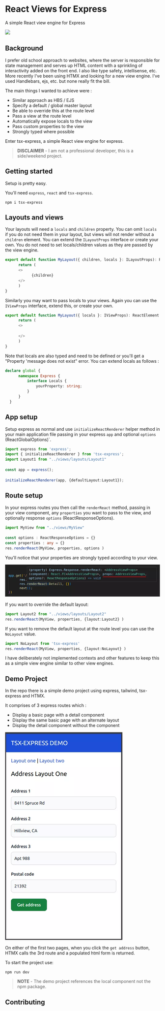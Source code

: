  

# React Views for Express

A simple React view engine for Express 

[![][version]](https://www.npmjs.com/package/tsx-express)

## Background

I prefer old school approach to websites, where the server is responsible for state management and serves up HTML content with a sprinkling of interactivity added on the front end. I also like type safety, intellisense, etc. More recently I've been using HTMX and looking for a new view engine. I've used Handlebars, ejs, etc. but none really fit the bill. 

The main things I wanted to achieve were :

- Similar approach as HBS / EJS
- Specify a default / global master layout
- Be able to override this at the route level
- Pass a view at the route level
- Automatically expose locals to the view
- Pass custom properties to the view 
- Strongly typed where possible

Enter tsx-express, a simple React view engine for express. 

> **DISCLAIMER** - I am not a professional developer, this is a side/weekend project.

## Getting started

Setup is pretty easy. 

You'll need `express`, `react` and `tsx-express`.

```console {:copy}
npm i tsx-express
```

## Layouts and views

Your layouts will need a `locals` and `children` property. You can omit `locals` if you do not need them in your layout, but views will not render without a `children` element. You can extend the `ILayoutProps` interface or create your own. You do not need to set locals/children values as they are passed by the view engine.

```typescript {:copy}
export default function MyLayout({ children, locals }: ILayoutProps): ReactElement {
      return (
      <>
            {children}
      </>
      )
}
```

Similarly you may want to pass locals to your views. Again you can use the `IViewProps` interface, extend this, or create your own.

```typescript {:copy}
export default function MyLayout({ locals }: IViewProps): ReactElement {
      return (
      <>

      </>
      )
}
```

Note that locals are also typed and need to be defined or you'll get a "Property 'message does not exist" error. You can extend locals as follows :

```typescript {:copy}
declare global {
      namespace Express {
          interface Locals {
              yourProperty: string;
          }
      }
  }
```

## App setup

Setup express as normal and use `initializeReactRenderer` helper method in your main application file passing in your express `app` and optional `options` (ReactGlobalOptions)`.

```typescript {:copy}
import express from 'express';
import { initializeReactRenderer } from 'tsx-express';
import Layout1 from "../views/layouts/Layout1"

const app = express();

initializeReactRenderer(app, {defaultLayout:Layout1});
```

## Route setup

In your express routes you then call the `renderReact` method, passing in your view component, any `properties` you want to pass to the view, and optionally response `options` (ReactResponseOptions).

```typescript {:copy}
import MyView from "../views/MyView"

const options : ReactResponseOptions = {}
const properties : any = {}
res.renderReact(MyView, properties, options )
```

 You'll notice that your properties are strongly typed according to your view.

 ![typed renderReact method](/resources/renderReactMethod.webp)

If you want to override the default layout:

```typescript {:copy}
import Layout2 from "../views/layouts/Layout2"
res.renderReact(MyView, properties, {layout:Layout2} )
```

If you want to remove the default layout at the route level you can use the `NoLayout` value.

```typescript {:copy}
import NoLayout from 'tsx-express'
res.renderReact(MyView, properties, {layout:NoLayout} )
```

I have deliberately not implemented contexts and other features to keep this as a simple view engine similar to other view engines.

## Demo Project

In the repo there is a simple demo project using express, tailwind, tsx-express and HTMX.

It comprises of 3 express routes which :
- Display a basic page with a detail component
- Display the same basic page with an alternate layout
- Display the detail component without the component

 ![typed renderReact method](/resources/demo.webp)

On either of the first two pages, when you click the `get address` button, HTMX calls the 3rd route and a populated html form is returned.

To start the project use:
```console {:copy}
npm run dev
```

> **NOTE** - The demo project references the local component not the npm package.

## Contributing

[version]: https://badgen.net/github/tag/danielbayley80/tsx-express?label=Version&color=1AD1A5
[license]: https://badgen.net/github/license/danielbayley80/tsx-express?label=License&color=1AD1A5